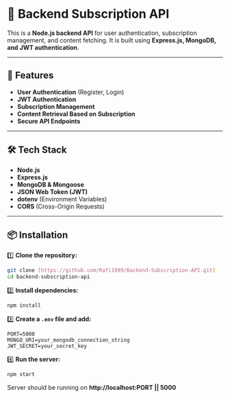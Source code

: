 # 📌 Backend Subscription API

This is a **Node.js backend API** for user authentication, subscription management, and content fetching. It is built using **Express.js, MongoDB, and JWT authentication**.

---
## 🚀 Features
- **User Authentication** (Register, Login)
- **JWT Authentication**
- **Subscription Management**
- **Content Retrieval Based on Subscription**
- **Secure API Endpoints**

---
## 🛠️ Tech Stack
- **Node.js**
- **Express.js**
- **MongoDB & Mongoose**
- **JSON Web Token (JWT)**
- **dotenv** (Environment Variables)
- **CORS** (Cross-Origin Requests)

---
## 📦 Installation

1️⃣ **Clone the repository:**
```sh
git clone [https://github.com/Rafi1999/Backend-Subscription-API.git]
cd backend-subscription-api
```

2️⃣ **Install dependencies:**
```sh
npm install
```

3️⃣ **Create a `.env` file and add:**
```env
PORT=5000
MONGO_URI=your_mongodb_connection_string
JWT_SECRET=your_secret_key
```

4️⃣ **Run the server:**
```sh
npm start
```

Server should be running on **http://localhost:PORT || 5000**


